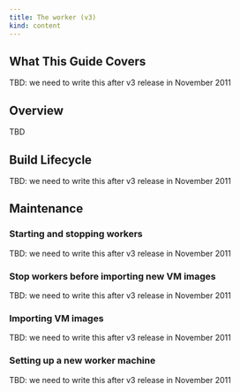 ```yaml
---
title: The worker (v3)
kind: content
---
```


## What This Guide Covers

TBD: we need to write this after v3 release in November 2011


## Overview

TBD


## Build Lifecycle

TBD: we need to write this after v3 release in November 2011



## Maintenance

### Starting and stopping workers

TBD: we need to write this after v3 release in November 2011


### Stop workers before importing new VM images

TBD: we need to write this after v3 release in November 2011


### Importing VM images

TBD: we need to write this after v3 release in November 2011


### Setting up a new worker machine

TBD: we need to write this after v3 release in November 2011
